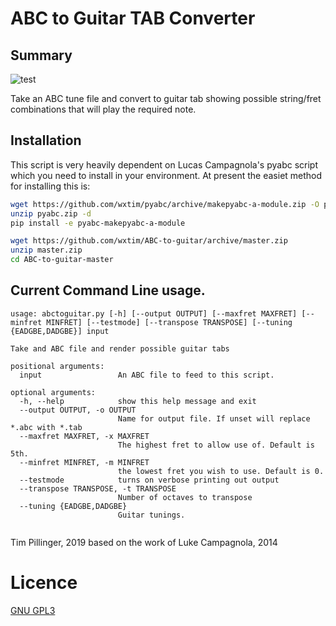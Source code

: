 # ABC to Guitar TAB Converter

## Summary

![test](https://github.com/wxtim/ABC-to-guitar/workflows/python-app/badge.svg?branch=master&event=push)

Take an ABC tune file and convert to guitar tab showing possible string/fret
combinations that will play the required note.

## Installation
This script is very heavily dependent on Lucas Campagnola's pyabc script which
you need to install in your environment.
At present the easiet method for installing this is:
```bash
wget https://github.com/wxtim/pyabc/archive/makepyabc-a-module.zip -O pyabc.zip
unzip pyabc.zip -d 
pip install -e pyabc-makepyabc-a-module

wget https://github.com/wxtim/ABC-to-guitar/archive/master.zip
unzip master.zip
cd ABC-to-guitar-master
```


## Current Command Line usage.

```
usage: abctoguitar.py [-h] [--output OUTPUT] [--maxfret MAXFRET] [--minfret MINFRET] [--testmode] [--transpose TRANSPOSE] [--tuning {EADGBE,DADGBE}] input

Take and ABC file and render possible guitar tabs

positional arguments:
  input                 An ABC file to feed to this script.

optional arguments:
  -h, --help            show this help message and exit
  --output OUTPUT, -o OUTPUT
                        Name for output file. If unset will replace *.abc with *.tab
  --maxfret MAXFRET, -x MAXFRET
                        The highest fret to allow use of. Default is 5th.
  --minfret MINFRET, -m MINFRET
                        the lowest fret you wish to use. Default is 0.
  --testmode            turns on verbose printing out output
  --transpose TRANSPOSE, -t TRANSPOSE
                        Number of octaves to transpose
  --tuning {EADGBE,DADGBE}
                        Guitar tunings.


```

Tim Pillinger, 2019
based on the work of
Luke Campagnola, 2014

# Licence
[GNU GPL3](LICENSE)
